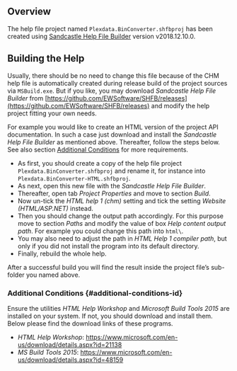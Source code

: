 ## Overview

The help file project named ``Plexdata.BinConverter.shfbproj`` has been created using [Sandcastle Help File Builder](https://ewsoftware.github.io/SHFB/html/bd1ddb51-1c4f-434f-bb1a-ce2135d3a909.htm) version v2018.12.10.0.

## Building the Help

Usually, there should be no need to change this file because of the CHM help file is automatically created during release build of the project sources via ``MSBuild.exe``. But if you like, you may download _Sandcastle Help File Builder_ from [https://github.com/EWSoftware/SHFB/releases](https://github.com/EWSoftware/SHFB/releases) and modify the help project fitting your own needs.

For example you would like to create an HTML version of the project API documentation. In such a case just download and install the _Sandcastle Help File Builder_ as mentioned above. Thereafter, follow the steps below. See also section [Additional Conditions](#additional-conditions-id) for more requirements.

* As first, you should create a copy of the help file project ``Plexdata.BinConverter.shfbproj`` and rename it, for instance into ``Plexdata.BinConverter-HTML.shfbproj``. 
* As next, open this new file with the _Sandcastle Help File Builder_.
* Thereafter, open tab _Project Properties_ and move to section _Build_. 
* Now un-tick the _HTML help 1 (chm)_ setting and tick the setting _Website (HTML/ASP.NET)_ instead.
* Then you should change the output path accordingly. For this purpose move to section _Paths_ and modify the value of box _Help content output path_. For example you could change this path into ``html\``. 
* You may also need to adjust the path in _HTML Help 1 compiler path_, but only if you did not install the program into its default directory. 
* Finally, rebuild the whole help.

After a successful build you will find the result inside the project file’s sub-folder you named above.

### Additional Conditions {#additional-conditions-id}

Ensure the utilities _HTML Help Workshop_ and _Microsoft Build Tools 2015_ are installed on your system. If not, you should download and install them. Below please find the download links of these programs.

* _HTML Help Workshop_: https://www.microsoft.com/en-us/download/details.aspx?id=21138
* _MS Build Tools 2015_: https://www.microsoft.com/en-us/download/details.aspx?id=48159
